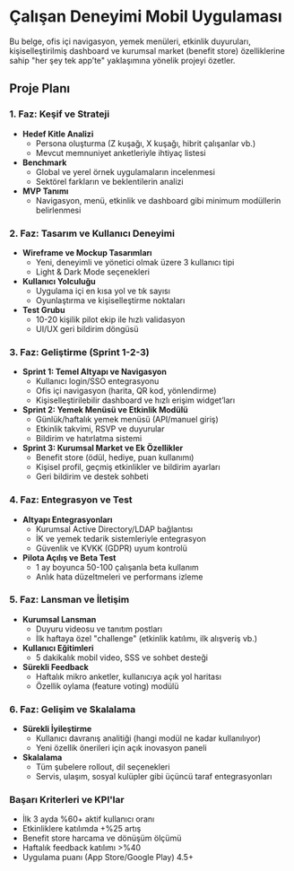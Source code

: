 # Çalışan Deneyimi Mobil Uygulaması

Bu belge, ofis içi navigasyon, yemek menüleri, etkinlik duyuruları, kişiselleştirilmiş dashboard ve kurumsal market (benefit store) özelliklerine sahip "her şey tek app’te" yaklaşımına yönelik projeyi özetler.

## Proje Planı

### 1. Faz: Keşif ve Strateji
- **Hedef Kitle Analizi**
  - Persona oluşturma (Z kuşağı, X kuşağı, hibrit çalışanlar vb.)
  - Mevcut memnuniyet anketleriyle ihtiyaç listesi
- **Benchmark**
  - Global ve yerel örnek uygulamaların incelenmesi
  - Sektörel farkların ve beklentilerin analizi
- **MVP Tanımı**
  - Navigasyon, menü, etkinlik ve dashboard gibi minimum modüllerin belirlenmesi

### 2. Faz: Tasarım ve Kullanıcı Deneyimi
- **Wireframe ve Mockup Tasarımları**
  - Yeni, deneyimli ve yönetici olmak üzere 3 kullanıcı tipi
  - Light & Dark Mode seçenekleri
- **Kullanıcı Yolculuğu**
  - Uygulama içi en kısa yol ve tık sayısı
  - Oyunlaştırma ve kişiselleştirme noktaları
- **Test Grubu**
  - 10-20 kişilik pilot ekip ile hızlı validasyon
  - UI/UX geri bildirim döngüsü

### 3. Faz: Geliştirme (Sprint 1-2-3)
- **Sprint 1: Temel Altyapı ve Navigasyon**
  - Kullanıcı login/SSO entegrasyonu
  - Ofis içi navigasyon (harita, QR kod, yönlendirme)
  - Kişiselleştirilebilir dashboard ve hızlı erişim widget’ları
- **Sprint 2: Yemek Menüsü ve Etkinlik Modülü**
  - Günlük/haftalık yemek menüsü (API/manuel giriş)
  - Etkinlik takvimi, RSVP ve duyurular
  - Bildirim ve hatırlatma sistemi
- **Sprint 3: Kurumsal Market ve Ek Özellikler**
  - Benefit store (ödül, hediye, puan kullanımı)
  - Kişisel profil, geçmiş etkinlikler ve bildirim ayarları
  - Geri bildirim ve destek sohbeti

### 4. Faz: Entegrasyon ve Test
- **Altyapı Entegrasyonları**
  - Kurumsal Active Directory/LDAP bağlantısı
  - İK ve yemek tedarik sistemleriyle entegrasyon
  - Güvenlik ve KVKK (GDPR) uyum kontrolü
- **Pilota Açılış ve Beta Test**
  - 1 ay boyunca 50-100 çalışanla beta kullanım
  - Anlık hata düzeltmeleri ve performans izleme

### 5. Faz: Lansman ve İletişim
- **Kurumsal Lansman**
  - Duyuru videosu ve tanıtım postları
  - İlk haftaya özel "challenge" (etkinlik katılımı, ilk alışveriş vb.)
- **Kullanıcı Eğitimleri**
  - 5 dakikalık mobil video, SSS ve sohbet desteği
- **Sürekli Feedback**
  - Haftalık mikro anketler, kullanıcıya açık yol haritası
  - Özellik oylama (feature voting) modülü

### 6. Faz: Gelişim ve Skalalama
- **Sürekli İyileştirme**
  - Kullanıcı davranış analitiği (hangi modül ne kadar kullanılıyor)
  - Yeni özellik önerileri için açık inovasyon paneli
- **Skalalama**
  - Tüm şubelere rollout, dil seçenekleri
  - Servis, ulaşım, sosyal kulüpler gibi üçüncü taraf entegrasyonları

### Başarı Kriterleri ve KPI'lar
- İlk 3 ayda %60+ aktif kullanıcı oranı
- Etkinliklere katılımda +%25 artış
- Benefit store harcama ve dönüşüm ölçümü
- Haftalık feedback katılımı >%40
- Uygulama puanı (App Store/Google Play) 4.5+

